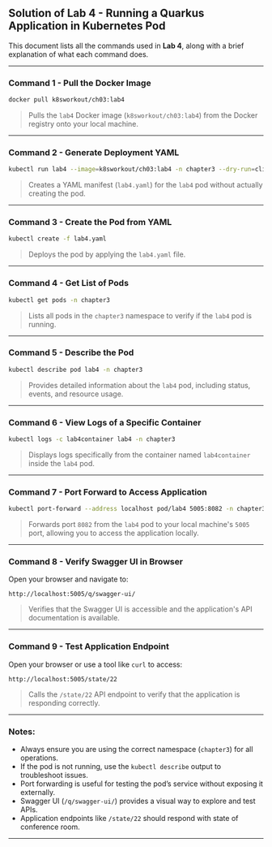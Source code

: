 ## Solution of Lab 4 - Running a Quarkus Application in Kubernetes Pod

This document lists all the commands used in **Lab 4**, along with a brief explanation of what each command does.

---

### Command 1 - Pull the Docker Image
```bash
docker pull k8sworkout/ch03:lab4
```
> Pulls the `lab4` Docker image (`k8sworkout/ch03:lab4`) from the Docker registry onto your local machine.

---

### Command 2 - Generate Deployment YAML
```bash
kubectl run lab4 --image=k8sworkout/ch03:lab4 -n chapter3 --dry-run=client -o yaml > lab4.yaml
```
> Creates a YAML manifest (`lab4.yaml`) for the `lab4` pod without actually creating the pod.

---

### Command 3 - Create the Pod from YAML
```bash
kubectl create -f lab4.yaml
```
> Deploys the pod by applying the `lab4.yaml` file.

---

### Command 4 - Get List of Pods
```bash
kubectl get pods -n chapter3
```
> Lists all pods in the `chapter3` namespace to verify if the `lab4` pod is running.

---

### Command 5 - Describe the Pod
```bash
kubectl describe pod lab4 -n chapter3
```
> Provides detailed information about the `lab4` pod, including status, events, and resource usage.

---

### Command 6 - View Logs of a Specific Container
```bash
kubectl logs -c lab4container lab4 -n chapter3
```
> Displays logs specifically from the container named `lab4container` inside the `lab4` pod.

---

### Command 7 - Port Forward to Access Application
```bash
kubectl port-forward --address localhost pod/lab4 5005:8082 -n chapter3
```
> Forwards port `8082` from the `lab4` pod to your local machine's `5005` port, allowing you to access the application locally.

---

### Command 8 - Verify Swagger UI in Browser
Open your browser and navigate to:
```
http://localhost:5005/q/swagger-ui/
```
> Verifies that the Swagger UI is accessible and the application's API documentation is available.

---

### Command 9 - Test Application Endpoint
Open your browser or use a tool like `curl` to access:
```
http://localhost:5005/state/22
```
> Calls the `/state/22` API endpoint to verify that the application is responding correctly.

---

### Notes:
- Always ensure you are using the correct namespace (`chapter3`) for all operations.
- If the pod is not running, use the `kubectl describe` output to troubleshoot issues.
- Port forwarding is useful for testing the pod’s service without exposing it externally.
- Swagger UI (`/q/swagger-ui/`) provides a visual way to explore and test APIs.
- Application endpoints like `/state/22` should respond with state of conference room.

---